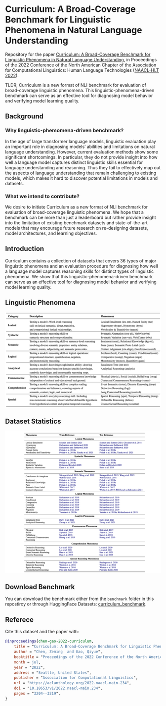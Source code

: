 # Curriculum: A Broad-Coverage Benchmark for Linguistic Phenomena in Natural Language Understanding

Repository for the paper [Curriculum: A Broad-Coverage Benchmark for Linguistic Phenomena in Natural Language Understanding](https://aclanthology.org/2022.naacl-main.234), in Proceedings of the 2022 Conference of the North American Chapter of the Association for Computational Linguistics: Human Language Technologies ([NAACL-HLT 2022](https://aclanthology.org/volumes/2022.naacl-main/)).

TLDR; Curriculum is a new format of NLI benchmark for evaluation of broad-coverage linguistic phenomena. This linguistic-phenomena-driven benchmark can serve as an effective tool for diagnosing model behavior and verifying model learning quality.

## Background
### Why linguistic-phemomena-driven benchmark?
In the age of large transformer language models, linguistic evaluation play an important role in diagnosing models’ abilities and limitations on natural language understanding. However, current evaluation methods show some significant shortcomings. In particular, they do not provide insight into how well a language model captures distinct linguistic skills essential for language understanding and reasoning. Thus they fail to effectively map out the aspects of language understanding that remain challenging to existing models, which makes it hard to discover potential limitations in models and datasets. 

### What we intend to contribute?
We desire to initiate Curriculum as a new format of NLI benchmark for evaluation of broad-coverage linguistic phenomena. We hope that a benchmark can be more than just a leaderboard but rather provide insight into the limitation of existing benchmark datasets and state-of-the-art models that may encourage future research on re-designing datasets, model architectures, and learning objectives.

## Introduction
Curriculum contains a collection of datasets that covers 36 types of major linguistic phenomena and an evaluation procedure for diagnosing how well a language model captures reasoning skills for distinct types of linguistic phenomena. We show that this linguistic-phenomena-driven benchmark can serve as an effective tool for diagnosing model behavior and verifying model learning quality. 

## Linguistic Phenomena
![phenomena_schema](./img/linguistic-phenomena.png)

## Dataset Statistics
![dataset_stats](./img/dataset-stats.png)


## Download Benchmark
You can download the benchmark either from the `benchmark` folder in this repostiroy or through HuggingFace Datasets: [curriculum_benchmark](https://huggingface.co/datasets/chenz16/curriculum_benchmark).


## Referece
Cite this dataset and the paper with:
```bib
@inproceedings{chen-gao-2022-curriculum,
    title = "Curriculum: A Broad-Coverage Benchmark for Linguistic Phenomena in Natural Language Understanding",
    author = "Chen, Zeming  and Gao, Qiyue",
    booktitle = "Proceedings of the 2022 Conference of the North American Chapter of the Association for Computational Linguistics: Human Language Technologies",
    month = jul,
    year = "2022",
    address = "Seattle, United States",
    publisher = "Association for Computational Linguistics",
    url = "https://aclanthology.org/2022.naacl-main.234",
    doi = "10.18653/v1/2022.naacl-main.234",
    pages = "3204--3219",
}
```
